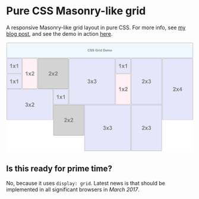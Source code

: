 # Pure CSS Masonry-like grid

A responsive Masonry-like grid layout in pure CSS. For more info, see [my blog post](https://tomgrek.com/post/css-grid), and see the demo in action [here](https://tomgrek.com/cssgriddemo/grid.html).

![Screenshot](screenshot.png)

## Is this ready for prime time?

No, because it uses ```display: grid```. Latest news is that should be implemented in all significant browsers in *March 2017*.
